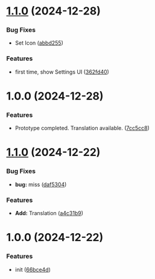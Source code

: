 # [1.1.0](https://github.com/YU000jp/logseq-plugin-draft-notes/compare/v1.0.0...v1.1.0) (2024-12-28)


### Bug Fixes

* Set Icon ([abbd255](https://github.com/YU000jp/logseq-plugin-draft-notes/commit/abbd255d865ec28a12d5ed6dfab09b36683e0e28))


### Features

* first time, show Settings UI ([362fd40](https://github.com/YU000jp/logseq-plugin-draft-notes/commit/362fd40fab9061b44483c74ec31e42873907906e))

# 1.0.0 (2024-12-28)


### Features

* Prototype completed. Translation available. ([7cc5cc8](https://github.com/YU000jp/logseq-plugin-draft-notes/commit/7cc5cc8ca62e1a66ffa979558288f43508488acc))

# [1.1.0](https://github.com/YU000jp/logseq-plugin-multi-random-note/compare/v1.0.0...v1.1.0) (2024-12-22)


### Bug Fixes

* **bug:** miss ([daf5304](https://github.com/YU000jp/logseq-plugin-multi-random-note/commit/daf53045701a69464239bdf817c456b53866dd45))


### Features

* **Add:** Translation ([a4c31b9](https://github.com/YU000jp/logseq-plugin-multi-random-note/commit/a4c31b95c75174fef749157a27f0bc2923a84017))

# 1.0.0 (2024-12-22)


### Features

* init ([66bce4d](https://github.com/YU000jp/logseq-plugin-multi-random-note/commit/66bce4daed848f341e9a39c6bbe3b977e2f11572))
